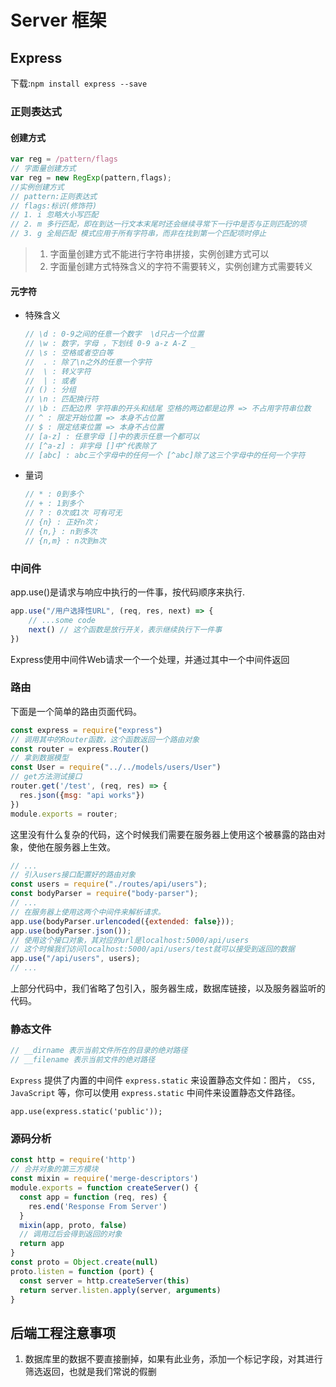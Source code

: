# Server 框架

## Express

下载:`npm install express --save`

### 正则表达式

#### 创建方式

```javascript
var reg = /pattern/flags
// 字面量创建方式
var reg = new RegExp(pattern,flags);
//实例创建方式
// pattern:正则表达式  
// flags:标识(修饰符)
// 1. i 忽略大小写匹配
// 2. m 多行匹配，即在到达一行文本末尾时还会继续寻常下一行中是否与正则匹配的项
// 3. g 全局匹配 模式应用于所有字符串，而非在找到第一个匹配项时停止
```

> 1. 字面量创建方式不能进行字符串拼接，实例创建方式可以 
> 2. 字面量创建方式特殊含义的字符不需要转义，实例创建方式需要转义

#### 元字符

+ 特殊含义

  ```javascript
  // \d : 0-9之间的任意一个数字  \d只占一个位置
  // \w : 数字，字母 ，下划线 0-9 a-z A-Z _
  // \s : 空格或者空白等
  //  . : 除了\n之外的任意一个字符
  //  \ : 转义字符
  //  | : 或者
  // () : 分组
  // \n : 匹配换行符
  // \b : 匹配边界 字符串的开头和结尾 空格的两边都是边界 => 不占用字符串位数
  // ^ : 限定开始位置 => 本身不占位置
  // $ : 限定结束位置 => 本身不占位置
  // [a-z] : 任意字母 []中的表示任意一个都可以
  // [^a-z] : 非字母 []中^代表除了
  // [abc] : abc三个字母中的任何一个 [^abc]除了这三个字母中的任何一个字符
  ```

+ 量词

  ```javascript
  // * : 0到多个
  // + : 1到多个
  // ? : 0次或1次 可有可无
  // {n} : 正好n次；
  // {n,} : n到多次
  // {n,m} : n次到m次
  ```

### 中间件

app.use()是请求与响应中执行的一件事，按代码顺序来执行.

```javascript
app.use("/用户选择性URL", (req, res, next) => {
    // ...some code 
    next() // 这个函数是放行开关，表示继续执行下一件事
})
```



Express使用中间件Web请求一个一个处理，并通过其中一个中间件返回



### 路由

下面是一个简单的路由页面代码。

```javascript
const express = require("express")
// 调用其中的Router函数，这个函数返回一个路由对象
const router = express.Router()
// 拿到数据模型
const User = require("../../models/users/User")
// get方法测试接口 
router.get('/test', (req, res) => {
  res.json({msg: "api works"})
})
module.exports = router;
```

这里没有什么复杂的代码，这个时候我们需要在服务器上使用这个被暴露的路由对象，使他在服务器上生效。

```javascript
// ...
// 引入users接口配置好的路由对象
const users = require("./routes/api/users");
const bodyParser = require("body-parser");
// ...
// 在服务器上使用这两个中间件来解析请求。
app.use(bodyParser.urlencoded({extended: false}));
app.use(bodyParser.json());
// 使用这个接口对象，其对应的url是localhost:5000/api/users
// 这个时候我们访问localhost:5000/api/users/test就可以接受到返回的数据
app.use("/api/users", users);
// ...
```

上部分代码中，我们省略了包引入，服务器生成，数据库链接，以及服务器监听的代码。

### 静态文件

```javascript
// __dirname 表示当前文件所在的目录的绝对路径
// __filename 表示当前文件的绝对路径
```

`Express` 提供了内置的中间件 `express.static` 来设置静态文件如：图片， `CSS, JavaScript` 等，你可以使用 `express.static` 中间件来设置静态文件路径。

`app.use(express.static('public'));`

###  源码分析

```javascript
const http = require('http')
// 合并对象的第三方模块
const mixin = require('merge-descriptors')
module.exports = function createServer() {
  const app = function (req, res) {
    res.end('Response From Server')
  }
  mixin(app, proto, false)
  // 调用过后会得到返回的对象 
  return app
}
const proto = Object.create(null)
proto.listen = function (port) {
  const server = http.createServer(this)
  return server.listen.apply(server, arguments)
}
```



## 后端工程注意事项

1. 数据库里的数据不要直接删掉，如果有此业务，添加一个标记字段，对其进行筛选返回，也就是我们常说的假删

